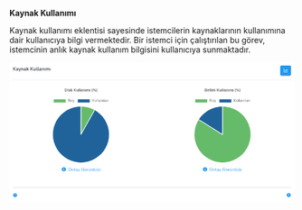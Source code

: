 **Kaynak Kullanımı**

Kaynak kullanımı eklentisi sayesinde istemcilerin kaynaklarının kullanımına dair kullanıcıya bilgi 
vermektedir. Bir istemci için çalıştırılan bu görev, istemcinin anlık 
kaynak kullanım bilgisini kullanıcıya sunmaktadır.

[![Kaynak Kullanimi](../images/computerManagement/resourcesUsage.png)](../images/computerManagement/resourcesUsage.png)
